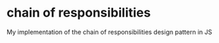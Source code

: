 # chain of responsibilities
My implementation of the chain of responsibilities design pattern in JS
